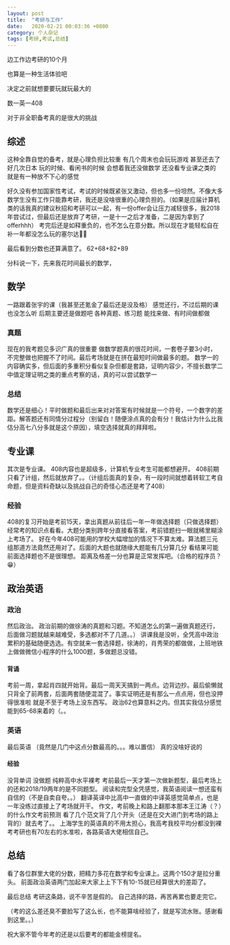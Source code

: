 ```yaml
---
layout: post
title:  "考研与工作"
date:   2020-02-21 00:03:36 +0800
category: 个人杂记
tags: [考研,考试,总结]
---
```


边工作边考研的10个月

也算是一种生活体验吧

决定之前就想要要玩就玩最大的

数一英一408


对于非全职备考真的是很大的挑战
<!--more-->
<p id='more'></p>

## 综述

这种全靠自觉的备考，就是心理负担比较重
有几个周末也会玩玩游戏
甚至还去了好几次日本
玩的时候、看闲书的时候
会想着我还没做数学 还没看专业课之类的
就是有一种放不下心的感觉

好久没有参加国家性考试，考试的时候既紧张又激动，但也多一份坦然。不像大多数学生没有工作只能靠考研，我还是没啥很重的心理负担的。（如果是应届计算机类的话我真的建议秋招和考研可以一起，有一份offer会让压力减轻很多，我2018年尝试过，但最后还是放弃了考研，一是十一之后才准备，二是因为拿到了offerhhh）
考完后还是如释重负的，也不怎么在意分数。所以现在才能轻松自在补一年都没怎么玩的塞尔达🤣🤣

最后看到分数也还算满意了。
62+68+82+89

分科说一下，先来我花时间最长的数学，

## 数学
一路跟着张宇的课（我甚至还氪金了最后还是没及格）
感觉还行，不过后期的课也没怎么听
后期主要还是做题吧 各种真题、练习题
能找来做、有时间做都做 
### 真题
现在的我考题见多识广真的很重要
做数学题真的很花时间，一套卷子要3小时，
不完整做也把握不了时间。最后考场就是在拼在最短时间做最多的题。
数学一的内容确实多，但后面的多重积分看似复杂但都是套路，证明内容少，不擅长数学二中值定理证明之类的重点考察的话，真的可以尝试数学一
### 总结
数学还是细心！平时做题和最后出来对对答案有时候就是一个符号，一个数字的差距。解答题还有同情分过程分（别留白！随便涂点真的会有分！我估计为什么比我估分高七八分多就是这个原因），填空选择就真的拜拜啦。

## 专业课
其次是专业课。
408内容也是超级多，计算机专业考生可能都想避开。
408前期只看了计组，然后就放弃了。。（计组后面真的复杂，有一段时间就想着转软工考自命题，但是资料奇缺以及挑战自己的奇怪心态还是考了408）
### 经验 
408的复习开始是考前15天，拿出真题从前往后一年一年做选择题（只做选择题）经常考的知识点看看。大题分类别跨年分直接看答案，考前错题扫一眼就稀里糊涂上考场了。
好在今年408可能用的学校大幅增加的情况下不算太难。算法题三元组那道方法竟然还用对了。后面的大题也就随缘大题能有几分算几分
看结果可能前面选择题也不是很理想。
距离及格差一分也算是正常发挥吧。（合格的程序员？😁）

## 政治英语
### 政治
然后政治。
政治前期的做徐涛的真题和习题。不知道怎么的第一遍做真题还行，后面做习题就越来越难受，多选都对不了几道。。）
讲课我是没听，全凭高中政治累积的基础随便选选。有空就来一套选择题，徐涛的，肖秀荣的都做做，上班地铁上做做微信小程序的什么1000题，多做题总没错。
 
#### 背诵

考前一周，拿起肖四就开始背。最后一周天天搞到一两点。边背边抄。最后偷懒就只背全了前两套，后面两套随便混混了。事实证明还是有那么一点点用，但也没押得很准啦 就是不至于考场上没东西写。
政治62也算意料之内。但其实我估分感觉能到65-68来着的（。。
  
### 英语

最后英语
（竟然是几门中这点分数最高的。。。难以置信）
真的没啥好说的

#### 经验
没背单词 没做题 纯粹高中水平裸考
考前最后一天才第一次做新题型，最后考场上的还和2018/19两年的是不同题型。
阅读和完型全凭感觉，我英语阅读一想还蛮有自信的（不是自卖自夸。。）
翻译英译中比高中一直做的中译英感觉简单点，也是一年没练过直接上了考场就开干。
作文，考前晚上和路上翻那本那本王江涛（？）的什么作文考前预测 看了几个范文背了几个开头（还是在交大进门到考场的路上背的）就去考了。。
上海学生的英语真的不用太担心，我高考我校平均分都没到裸考考研也有70左右的水准啦，各路英语大佬相信自己。

## 总结
看了各位群里大佬的分数，把精力多花在数学和专业课上。这两个150才是拉分重头。
前面政治英语两门加起来大家上上下下有10-15就已经算很大的差距了。

最后总结
考研这条路，说不辛苦是假的。
自己选择的路，再苦再累也要走完它。


（考的这么差还臭不要脸写了这么长，也不能算啥经验了，就是写流水账。感谢看到这里。。）

祝大家不管今年考的还是以后要考的都能金榜提名。

